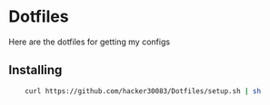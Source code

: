 # Dotfiles
Here are the dotfiles for getting my configs

## Installing

```sh
    curl https://github.com/hacker30083/Dotfiles/setup.sh | sh
```
